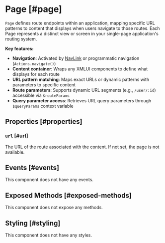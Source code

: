 # Page [#page]

`Page` defines route endpoints within an application, mapping specific URL patterns to content that displays when users navigate to those routes. Each Page represents a distinct view or screen in your single-page application's routing system.

**Key features:**
- **Navigation**: Activated by [NavLink](/components/NavLink) or programmatic navigation (`Actions.navigate()`)
- **Content container**: Wraps any XMLUI components to define what displays for each route
- **URL pattern matching**: Maps exact URLs or dynamic patterns with parameters to specific content
- **Route parameters**: Supports dynamic URL segments (e.g., `/user/:id`) accessible via `$routeParams`
- **Query parameter access**: Retrieves URL query parameters through `$queryParams` context variable

## Properties [#properties]

### `url` [#url]

The URL of the route associated with the content. If not set, the page is not available.

## Events [#events]

This component does not have any events.

## Exposed Methods [#exposed-methods]

This component does not expose any methods.

## Styling [#styling]

This component does not have any styles.
